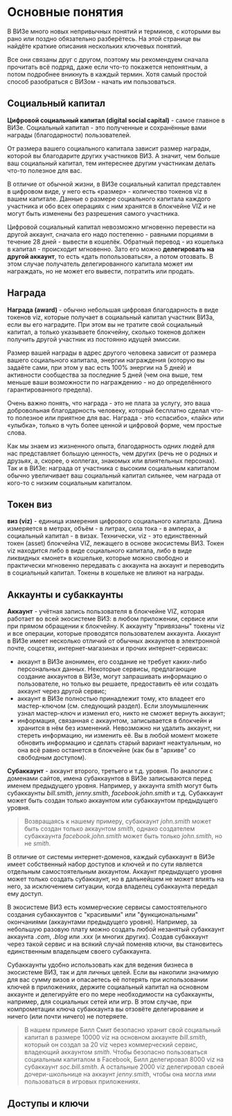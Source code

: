 # Основные понятия

В ВИЗе много новых непривычных понятий и терминов, с которыми вы рано или поздно обязательно разберётесь. На этой странице вы найдёте краткие описания нескольких ключевых понятий. 

Все они связаны друг с другом, поэтому мы рекомендуем сначала прочитать всё подряд, даже если что-то покажется непонятным, а потом подробнее вникнуть в каждый термин. Хотя самый простой способ разобраться с ВИЗом - начать им пользоваться.

## Социальный капитал

**Цифровой социальный капитал (digital social capital)** - самое главное в ВИЗе. Социальный капитал - это полученные и сохранённые вами награды (благодарности) пользователей. 

От размера вашего социального капитала зависит размер награды, которой вы благодарите других участников ВИЗ. А значит, чем больше ваш социальный капитал, тем интереснее другим участникам делать что-то полезное для вас.

В отличие от обычной жизни, в ВИЗе социальный капитал представлен в цифровом виде, у него есть «размер» - количество токенов viz в вашем капитале. Данные о размере социального капитала каждого участника и обо всех операциях с ним хранятся в блокчейне VIZ и не могут быть изменены без разрешения самого участника.

Цифровой социальный капитал невозможно мгновенно перевести на другой аккаунт, сначала его надо постепенно - равными порциями в течение 28 дней - вывести в кошелёк. Обратный перевод - из кошелька в капитал - происходит мгновенно. Зато его можно **делегировать на другой аккаунт**, то есть «дать попользоваться», а потом отозвать. В этом случае получатель делегированного капитала может им награждать, но не может его вывести, потратить или продать.

## Награда

**Награда (award)** - обычно небольшая цифровая благодарность в виде токенов viz, которые получает в социальный капитал участник ВИЗа, если вы его наградите. При этом вы не тратите свой социальный капитал, а только указываете блокчейну, сколько токенов должен получить другой участник из постоянно идущей эмиссии. 

Размер вашей награды в адрес другого человека зависит от размера вашего социального капитала, энергии награждения (которую вы задаёте сами, при этом у вас есть 100% энергии на 5 дней) и активности сообщества за последние 5 дней (чем она выше, тем меньше ваши возможности по награждению - но до определённого гарантированного предела).

Очень важно понять, что награда - это не плата за услугу, это ваша добровольная благодарность человеку, который бесплатно сделал что-то полезное или приятное для вас. Награда - это «спасибо», «лайк» или «улыбка», только в чуть более ценной и цифровой форме, чем простые слова.

Как мы знаем из жизненного опыта, благодарность одних людей для нас представляет большую ценность, чем других (речь не о родных и друзьях, а, скорее, о коллегах, знакомых или влиятельных персонах). Так и в ВИЗе: награда от участника с высоким социальным капиталом обычно увеличивает ваш социальный капитал сильнее, чем награда от кого-то с низким социальным капиталом.

## Токен виз

**виз (viz)** - единица измерения цифрового социального капитала. Длина измеряется в метрах, объём - в литрах, сила тока - в амперах, а социальный капитал - в визах. Технически, viz - это единственный токен (asset) блокчейна VIZ, лежащего в основе экосистемы ВИЗ. Токен viz находится либо в виде социального капитала, либо в виде ликвидных «монет» в кошельке, которые можно свободно и практически мгновенно передавать с аккаунта на аккаунт и переводить в социальный капитал. Токены в кошельке не влияют на награды.

## Аккаунты и субаккаунты

**Аккаунт** - учётная запись пользователя в блокчейне VIZ, которая работает во всей экосистеме ВИЗ: в любом приложении, сервисе или при прямом обращении к блокчейну. К аккаунту "привязаны" токены viz и все операции, которые проводятся пользователем аккаунта. Аккаунт в ВИЗе имеет несколько отличий от обычных аккаунтов в электронной почте, соцсетях, интернет-магазинах и прочих интернет-сервисах:

- аккаунт в ВИЗе анонимен, его создание не требует каких-либо персональных данных. Некоторые сервисы, предлагающие создание аккаунтов в ВИЗе, могут запрашивать информацию о пользователе, но только вы решаете, предоставить её или создать аккаунт через другой сервис;
- аккаунт в ВИЗе полностью принадлежит тому, кто владеет его мастер-ключом (см. следующий раздел). Если злоумышленник узнал мастер-ключ и изменил его, никто не сможет вернуть аккаунт;
- информация, связанная с аккаунтом, записывается в блокчейн и хранится в нём без изменений. Невозможно ни удалить аккаунт, ни стереть информацию, ни изменить её. Вы в любой момент можете обновить информацию и сделать старый вариант неактуальным, но она всё равно останется в блокчейне (как бы в "архиве" со свободным доступом).

**Субаккаунт** - аккаунт второго, третьего и т.д. уровня. По аналогии с доменами сайтов, имена субаккаунтов в ВИЗе записываются перед именем предыдущего уровня. Например, у аккаунта *smith* могут быть субаккаунты *bill.smith*, *jenny.smith*, *facebook.john.smith* и т.д. Субаккаунт может быть создан только аккаунтом или субаккаунтом предыдущего уровня. 

> Возвращаясь к нашему примеру, субаккаунт *john.smith* может быть создан только аккаунтом *smith*, однако создателем субаккаунта *facebook.john.smith* может быть только *john.smith*, но не *smith*.

В отличие от системы интернет-доменов, каждый субаккаунт в ВИЗе имеет собственный набор доступов и ключей и по сути является отдельным самостоятельным аккаунтом. Аккаунт предыдущего уровня может только создать субаккаунт, но в дальнейшем не может влиять на него, за исключением ситуации, когда владелец субаккаунта передал ему доступ.

В экосистеме ВИЗ есть коммерческие сервисы самостоятельного создания субаккаунтов с "красивыми" или "функциональными" окончаниями (аккаунтами предыдущего уровня). Например, за небольшую разовую плату можно создать любой незанятый субаккаунт аккаунта *.com*, *.blog* или *.xxx* (и многих других). Создав субаккаунт через такой сервис и на всякий случай поменяв ключи, вы становитесь единственным владельцем своего субаккаунта.

Субаккаунты удобно использовать как для ведения бизнеса в экосистеме ВИЗ, так и для личных целей. Если вы накопили значимую для вас сумму визов и опасаетесь её потерять при использовании ключей в приложениях, держите социальный капитал на основном аккаунте и делегируйте его по мере необходимости на субаккаунты, например, для социальных сетей или игр. В этом случае, при компрометации ключа субаккаунта вы отзовёте делегирование и ничего (или почти ничего) не потеряете.

> В нашем примере Билл Смит безопасно хранит свой социальный капитал в размере 10000 viz на основном аккаунте *bill.smith*, который он создал за 20 viz через коммерческий сервис, владеющий аккаунтом *smith*. Чтобы безопасно пользоваться социальным капиталом в Facebook, Билл делегировал 8000 viz на субаккаунт *soc.bill.smith*. А остальные 2000 viz делегировал своей дочери-школьнице на аккаунт *jenny.smith*, чтобы она могла ими пользоваться в игровых приложениях.

## Доступы и ключи
